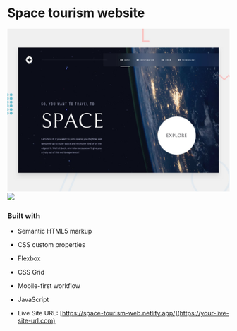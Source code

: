 #  Space tourism website

![Design preview for the Space tourism website coding challenge](./preview.jpg)
![](./screenshot.jpg)

### Built with

- Semantic HTML5 markup
- CSS custom properties
- Flexbox
- CSS Grid
- Mobile-first workflow
- JavaScript

- Live Site URL: [https://space-tourism-web.netlify.app/](https://your-live-site-url.com)




